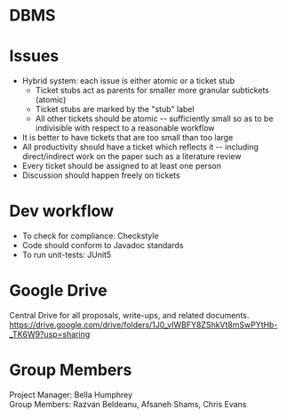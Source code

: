 # DBMS

# Issues
- Hybrid system: each issue is either atomic or a ticket stub
    - Ticket stubs act as parents for smaller more granular subtickets (atomic)
    - Ticket stubs are marked by the "stub" label
    - All other tickets should be atomic -- sufficiently small so as to be indivisible with respect to a reasonable workflow
- It is better to have tickets that are too small than too large
- All productivity should have a ticket which reflects it -- including direct/indirect work on the paper such as a literature review
- Every ticket should be assigned to at least one person
- Discussion should happen freely on tickets

# Dev workflow
- To check for  compliance: Checkstyle
- Code should conform to Javadoc standards
- To run unit-tests: JUnit5

# Google Drive
Central Drive for all proposals, write-ups, and related documents. <br />
https://drive.google.com/drive/folders/1J0_vIWBFY8ZShkVt8mSwPYtHb-_TK6W9?usp=sharing

# Group Members
Project Manager: Bella Humphrey <br />
Group Members: Razvan Beldeanu, Afsaneh Shams, Chris Evans
